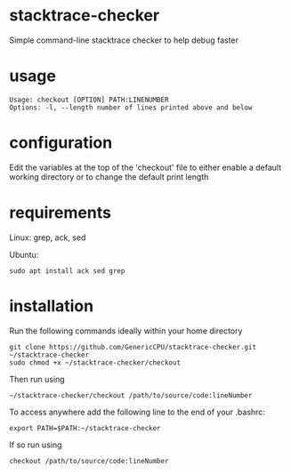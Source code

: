 # stacktrace-checker
Simple command-line stacktrace checker to help debug faster

# usage
```
Usage: checkout [OPTION] PATH:LINENUMBER
Options: -l, --length number of lines printed above and below
```

# configuration
Edit the variables at the top of the 'checkout' file to either enable a default working directory or to change the default print length

# requirements
Linux: grep, ack, sed

Ubuntu:
```
sudo apt install ack sed grep
```

# installation
Run the following commands ideally within your home directory
```
git clone https://github.com/GenericCPU/stacktrace-checker.git ~/stacktrace-checker
sudo chmod +x ~/stacktrace-checker/checkout
```
Then run using
```
~/stacktrace-checker/checkout /path/to/source/code:lineNumber
```

To access anywhere add the following line to the end of your .bashrc:
```
export PATH=$PATH:~/stacktrace-checker
```

If so run using
```
checkout /path/to/source/code:lineNumber
```
